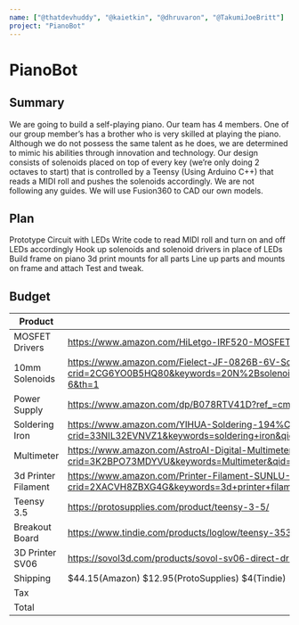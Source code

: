 ```yaml
---
name: ["@thatdevhuddy", "@kaietkin", "@dhruvaron", "@TakumiJoeBritt"]
project: "PianoBot"
---
```


# PianoBot

## Summary

We are going to build a self-playing piano. Our team has 4 members. One of our group member’s has a brother who is very skilled at playing the piano. Although we do not possess the same talent as he does, we are determined to mimic his abilities through innovation and technology. Our design consists of solenoids placed on top of every key (we’re only doing 2 octaves to start) that is controlled by a Teensy (Using Arduino C++) that reads a MIDI roll and pushes the solenoids accordingly. We are not following any guides. We will use Fusion360 to CAD our own models.

## Plan

Prototype Circuit with LEDs
Write code to read MIDI roll and turn on and off LEDs accordingly
Hook up solenoids and solenoid drivers in place of LEDs
Build frame on piano
3d print mounts for all parts
Line up parts and mounts on frame and attach
Test and tweak.


## Budget

| Product           | Supplier/Link                         | Cost    |
| ---------------   | ------------------------------------- | ------  |
| MOSFET Drivers    | https://www.amazon.com/HiLetgo-IRF520-MOSFET-Arduino-Raspberry/dp/B01I1J14MO/ref=sr_1_4?keywords=mosfet+solenoid+driver&qid=1673674873&sr=8-4                             | $42.00  |
| 10mm Solenoids    | https://www.amazon.com/Fielect-JF-0826B-6V-Solenoid-Electromagnet-Linear/dp/B07Z3N7D9R/ref=sr_1_6?crid=2CG6YO0B5HQ80&keywords=20N%2Bsolenoid%2Bpush%2Bactuator%2B10mm%2Bstroke&qid=1673676087&sprefix=20n%2Bsolenoid%2Bpush%2Bactuator%2B10mm%2Bstroke%2Caps%2C187&sr=8-6&th=1                              | $312.00 |
| Power Supply      | https://www.amazon.com/dp/B078RTV41D?ref_=cm_sw_r_cp_ud_dp_A5EWXFB7QCV5T4Y3D6P2                             | $22.99  |
| Soldering Iron    | https://www.amazon.com/YIHUA-Soldering-194%C2%BAF-896%C2%BAF-Adjustable-Calibration/dp/B082F1WKP9/ref=sr_1_7?crid=33NIL32EVNVZ1&keywords=soldering+iron&qid=1673499441&s=industrial&sprefix=soldering+iron%2Cindustrial%2C419&sr=1-7                                | $39.99  |
| Multimeter        |https://www.amazon.com/AstroAI-Digital-Multimeter-Voltage-Tester/dp/B01ISAMUA6/ref=sr_1_7?crid=3K2BPO73MDYVU&keywords=Multimeter&qid=1673498264&s=industrial&sprefix=multimet%2Cindustrial%2C159&sr=1-7                                | $12.99  |
|3d Printer Filament| https://www.amazon.com/Printer-Filament-SUNLU-Dimensional-Accuracy/dp/B07XG3RM58/ref=sr_1_6?crid=2XACVH8ZBXG4G&keywords=3d+printer+filament+3+pack&qid=1673725515&s=industrial&sprefix=3d+printer+filament+3+pack%2Cindustrial%2C147&sr=1-6                                | $16.14  |
| Teensy 3.5        | https://protosupplies.com/product/teensy-3-5/                       | $31.95  |
| Breakout Board    | https://www.tindie.com/products/loglow/teensy-3536-breakout-revision-a-due/                                | $17.00  |
| 3D Printer SV06   | https://sovol3d.com/products/sovol-sv06-direct-drive-3d-printer#                               | $259.99 |
| Shipping          |$44.15(Amazon) $12.95(ProtoSupplies) $4(Tindie)  | $17.00  |
| Tax               |                                       | $44.83  |
|Total              |                                       | $862.01 |
